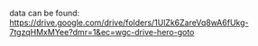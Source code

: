 data can be found: 
https://drive.google.com/drive/folders/1UlZk6ZareVq8wA6fUkg-7tgzqHMxMYee?dmr=1&ec=wgc-drive-hero-goto
